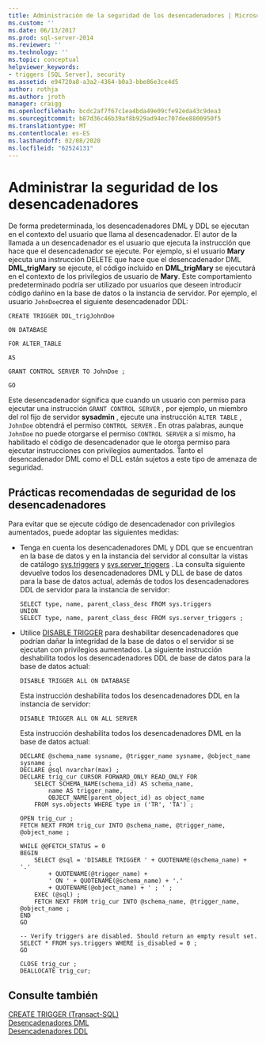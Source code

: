 ```yaml
---
title: Administración de la seguridad de los desencadenadores | Microsoft Docs
ms.custom: ''
ms.date: 06/13/2017
ms.prod: sql-server-2014
ms.reviewer: ''
ms.technology: ''
ms.topic: conceptual
helpviewer_keywords:
- triggers [SQL Server], security
ms.assetid: e94720a8-a3a2-4364-b0a3-bbe86e3ce4d5
author: rothja
ms.author: jroth
manager: craigg
ms.openlocfilehash: bcdc2af7f67c1ea4bda49e09cfe92eda43c9dea3
ms.sourcegitcommit: b87d36c46b39af8b929ad94ec707dee8800950f5
ms.translationtype: MT
ms.contentlocale: es-ES
ms.lasthandoff: 02/08/2020
ms.locfileid: "62524131"
---
```

# <a name="manage-trigger-security"></a>Administrar la seguridad de los desencadenadores
  De forma predeterminada, los desencadenadores DML y DDL se ejecutan en el contexto del usuario que llama al desencadenador. El autor de la llamada a un desencadenador es el usuario que ejecuta la instrucción que hace que el desencadenador se ejecute. Por ejemplo, si el usuario **Mary** ejecuta una instrucción DELETE que hace que el desencadenador DML **DML_trigMary** se ejecute, el código incluido en **DML_trigMary** se ejecutará en el contexto de los privilegios de usuario de **Mary**. Este comportamiento predeterminado podría ser utilizado por usuarios que deseen introducir código dañino en la base de datos o la instancia de servidor. Por ejemplo, el usuario `JohnDoe`crea el siguiente desencadenador DDL:  
  
 `CREATE TRIGGER DDL_trigJohnDoe`  
  
 `ON DATABASE`  
  
 `FOR ALTER_TABLE`  
  
 `AS`  
  
 `GRANT CONTROL SERVER TO JohnDoe ;`  
  
 `GO`  
  
 Este desencadenador significa que cuando un usuario con permiso para ejecutar una instrucción `GRANT CONTROL SERVER` , por ejemplo, un miembro del rol fijo de servidor **sysadmin** , ejecute una instrucción `ALTER TABLE` , `JohnDoe` obtendrá el permiso `CONTROL SERVER` . En otras palabras, aunque `JohnDoe` no puede otorgarse el permiso `CONTROL SERVER` a sí mismo, ha habilitado el código de desencadenador que le otorga permiso para ejecutar instrucciones con privilegios aumentados. Tanto el desencadenador DML como el DLL están sujetos a este tipo de amenaza de seguridad.  
  
## <a name="trigger-security-best-practices"></a>Prácticas recomendadas de seguridad de los desencadenadores  
 Para evitar que se ejecute código de desencadenador con privilegios aumentados, puede adoptar las siguientes medidas:  
  
-   Tenga en cuenta los desencadenadores DML y DDL que se encuentran en la base de datos y en la instancia del servidor al consultar la vistas de catálogo [sys.triggers](/sql/relational-databases/system-catalog-views/sys-triggers-transact-sql) y [sys.server_triggers](/sql/relational-databases/system-catalog-views/sys-server-triggers-transact-sql) . La consulta siguiente devuelve todos los desencadenadores DML y DLL de base de datos para la base de datos actual, además de todos los desencadenadores DDL de servidor para la instancia de servidor:  
  
    ```  
    SELECT type, name, parent_class_desc FROM sys.triggers  
    UNION  
    SELECT type, name, parent_class_desc FROM sys.server_triggers ;  
    ```  
  
-   Utilice [DISABLE TRIGGER](/sql/t-sql/statements/disable-trigger-transact-sql) para deshabilitar desencadenadores que podrían dañar la integridad de la base de datos o el servidor si se ejecutan con privilegios aumentados. La siguiente instrucción deshabilita todos los desencadenadores DDL de base de datos para la base de datos actual:  
  
    ```  
    DISABLE TRIGGER ALL ON DATABASE  
    ```  
  
     Esta instrucción deshabilita todos los desencadenadores DDL en la instancia de servidor:  
  
    ```  
    DISABLE TRIGGER ALL ON ALL SERVER  
    ```  
  
     Esta instrucción deshabilita todos los desencadenadores DML en la base de datos actual:  
  
    ```  
    DECLARE @schema_name sysname, @trigger_name sysname, @object_name sysname ;  
    DECLARE @sql nvarchar(max) ;  
    DECLARE trig_cur CURSOR FORWARD_ONLY READ_ONLY FOR  
        SELECT SCHEMA_NAME(schema_id) AS schema_name,  
            name AS trigger_name,  
            OBJECT_NAME(parent_object_id) as object_name  
        FROM sys.objects WHERE type in ('TR', 'TA') ;  
  
    OPEN trig_cur ;  
    FETCH NEXT FROM trig_cur INTO @schema_name, @trigger_name, @object_name ;  
  
    WHILE @@FETCH_STATUS = 0  
    BEGIN  
        SELECT @sql = 'DISABLE TRIGGER ' + QUOTENAME(@schema_name) + '.'  
            + QUOTENAME(@trigger_name) +  
            ' ON ' + QUOTENAME(@schema_name) + '.'   
            + QUOTENAME(@object_name) + ' ; ' ;  
        EXEC (@sql) ;  
        FETCH NEXT FROM trig_cur INTO @schema_name, @trigger_name, @object_name ;  
    END  
    GO  
  
    -- Verify triggers are disabled. Should return an empty result set.  
    SELECT * FROM sys.triggers WHERE is_disabled = 0 ;  
    GO  
  
    CLOSE trig_cur ;  
    DEALLOCATE trig_cur;  
    ```  
  
## <a name="see-also"></a>Consulte también  
 [CREATE TRIGGER &#40;Transact-SQL&#41;](/sql/t-sql/statements/create-trigger-transact-sql)   
 [Desencadenadores DML](../triggers/dml-triggers.md)   
 [Desencadenadores DDL](../triggers/ddl-triggers.md)  
  
  
